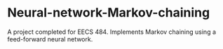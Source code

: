 # Neural-network-Markov-chaining
A project completed for EECS 484. Implements Markov chaining using a feed-forward neural network.
